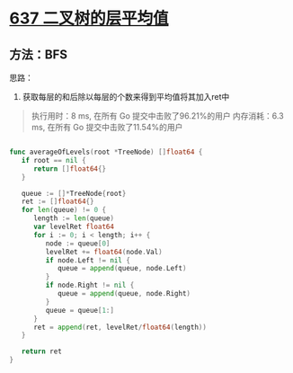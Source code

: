 

# [637 二叉树的层平均值](https://leetcode-cn.com/problems/average-of-levels-in-binary-tree/)

## 方法：BFS

思路：
1. 获取每层的和后除以每层的个数来得到平均值将其加入ret中

> 执行用时：8 ms, 在所有 Go 提交中击败了96.21%的用户
> 		内存消耗：6.3 ms, 在所有 Go 提交中击败了11.54%的用户

```go

func averageOfLevels(root *TreeNode) []float64 {
   if root == nil {
      return []float64{}
   }

   queue := []*TreeNode{root}
   ret := []float64{}
   for len(queue) != 0 {
      length := len(queue)
      var levelRet float64
      for i := 0; i < length; i++ {
         node := queue[0]
         levelRet += float64(node.Val)
         if node.Left != nil {
            queue = append(queue, node.Left)
         }
         if node.Right != nil {
            queue = append(queue, node.Right)
         }
         queue = queue[1:]
      }
      ret = append(ret, levelRet/float64(length))
   }

   return ret
}
```